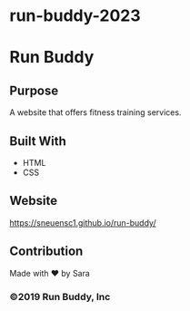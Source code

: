 # run-buddy-2023

# Run Buddy

## Purpose
A website that offers fitness training services.

## Built With
* HTML
* CSS

## Website
https://sneuensc1.github.io/run-buddy/

## Contribution
Made with ❤️ by Sara

### ©️2019 Run Buddy, Inc
